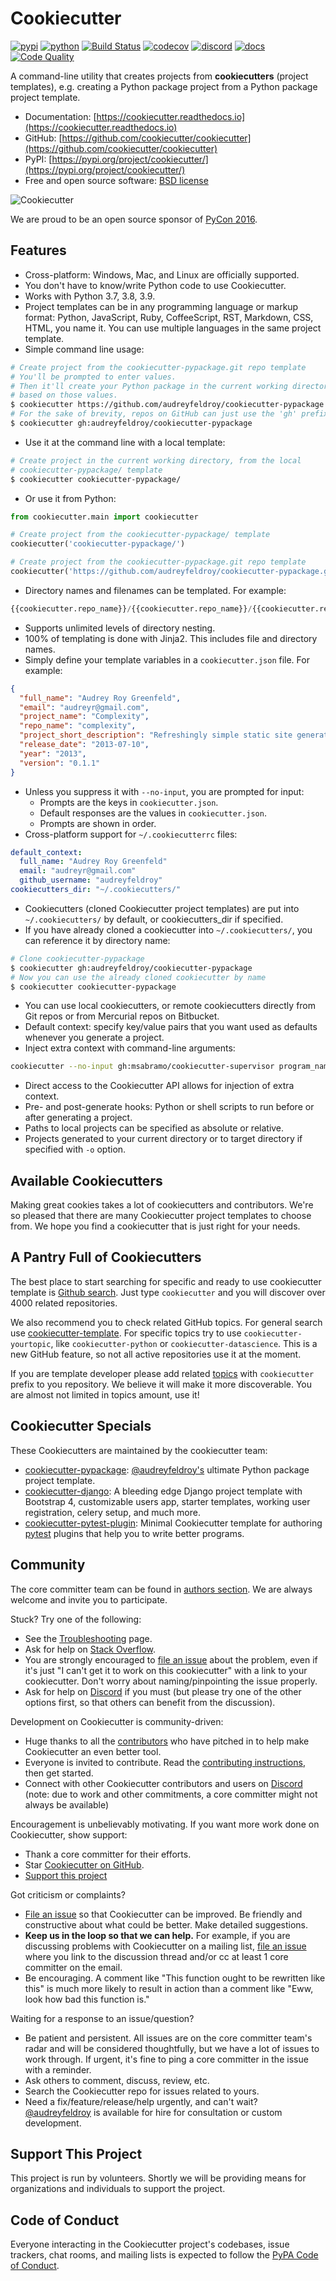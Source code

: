 # Cookiecutter

[![pypi](https://img.shields.io/pypi/v/cookiecutter.svg)](https://pypi.org/project/cookiecutter/)
[![python](https://img.shields.io/pypi/pyversions/cookiecutter.svg)](https://pypi.org/project/cookiecutter/)
[![Build Status](https://github.com/cookiecutter/cookiecutter/actions/workflows/main.yml/badge.svg?branch=master)](https://github.com/cookiecutter/cookiecutter/actions)
[![codecov](https://codecov.io/gh/cookiecutter/cookiecutter/branch/master/graphs/badge.svg?branch=master)](https://codecov.io/github/cookiecutter/cookiecutter?branch=master)
[![discord](https://img.shields.io/badge/Discord-cookiecutter-5865F2?style=flat&logo=discord&logoColor=white)](https://discord.gg/9BrxzPKuEW)
[![docs](https://readthedocs.org/projects/cookiecutter/badge/?version=latest)](https://readthedocs.org/projects/cookiecutter/?badge=latest)
[![Code Quality](https://img.shields.io/scrutinizer/g/cookiecutter/cookiecutter.svg)](https://scrutinizer-ci.com/g/cookiecutter/cookiecutter/?branch=master)

A command-line utility that creates projects from **cookiecutters** (project
templates), e.g. creating a Python package project from a Python package project
template.

- Documentation: [https://cookiecutter.readthedocs.io](https://cookiecutter.readthedocs.io)
- GitHub: [https://github.com/cookiecutter/cookiecutter](https://github.com/cookiecutter/cookiecutter)
- PyPI: [https://pypi.org/project/cookiecutter/](https://pypi.org/project/cookiecutter/)
- Free and open source software: [BSD license](https://github.com/cookiecutter/cookiecutter/blob/master/LICENSE)

![Cookiecutter](https://raw.githubusercontent.com/cookiecutter/cookiecutter/3ac078356adf5a1a72042dfe72ebfa4a9cd5ef38/logo/cookiecutter_medium.png)

We are proud to be an open source sponsor of
[PyCon 2016](https://us.pycon.org/2016/sponsors/).

## Features

- Cross-platform: Windows, Mac, and Linux are officially supported.
- You don't have to know/write Python code to use Cookiecutter.
- Works with Python 3.7, 3.8, 3.9.
- Project templates can be in any programming language or markup format:
  Python, JavaScript, Ruby, CoffeeScript, RST, Markdown, CSS, HTML, you name it.
  You can use multiple languages in the same project template.
- Simple command line usage:

```bash
# Create project from the cookiecutter-pypackage.git repo template
# You'll be prompted to enter values.
# Then it'll create your Python package in the current working directory,
# based on those values.
$ cookiecutter https://github.com/audreyfeldroy/cookiecutter-pypackage
# For the sake of brevity, repos on GitHub can just use the 'gh' prefix
$ cookiecutter gh:audreyfeldroy/cookiecutter-pypackage
```

- Use it at the command line with a local template:

```bash
# Create project in the current working directory, from the local
# cookiecutter-pypackage/ template
$ cookiecutter cookiecutter-pypackage/
```

- Or use it from Python:

```py
from cookiecutter.main import cookiecutter

# Create project from the cookiecutter-pypackage/ template
cookiecutter('cookiecutter-pypackage/')

# Create project from the cookiecutter-pypackage.git repo template
cookiecutter('https://github.com/audreyfeldroy/cookiecutter-pypackage.git')
```

- Directory names and filenames can be templated. For example:

```py
{{cookiecutter.repo_name}}/{{cookiecutter.repo_name}}/{{cookiecutter.repo_name}}.py
```

- Supports unlimited levels of directory nesting.
- 100% of templating is done with Jinja2. This includes file and directory names.
- Simply define your template variables in a `cookiecutter.json` file. For example:

```json
{
  "full_name": "Audrey Roy Greenfeld",
  "email": "audreyr@gmail.com",
  "project_name": "Complexity",
  "repo_name": "complexity",
  "project_short_description": "Refreshingly simple static site generator.",
  "release_date": "2013-07-10",
  "year": "2013",
  "version": "0.1.1"
}
```

- Unless you suppress it with `--no-input`, you are prompted for input:
  - Prompts are the keys in `cookiecutter.json`.
  - Default responses are the values in `cookiecutter.json`.
  - Prompts are shown in order.
- Cross-platform support for `~/.cookiecutterrc` files:

```yaml
default_context:
  full_name: "Audrey Roy Greenfeld"
  email: "audreyr@gmail.com"
  github_username: "audreyfeldroy"
cookiecutters_dir: "~/.cookiecutters/"
```

- Cookiecutters (cloned Cookiecutter project templates) are put into
  `~/.cookiecutters/` by default, or cookiecutters_dir if specified.
- If you have already cloned a cookiecutter into `~/.cookiecutters/`,
  you can reference it by directory name:

```bash
# Clone cookiecutter-pypackage
$ cookiecutter gh:audreyfeldroy/cookiecutter-pypackage
# Now you can use the already cloned cookiecutter by name
$ cookiecutter cookiecutter-pypackage
```

- You can use local cookiecutters, or remote cookiecutters directly from Git
  repos or from Mercurial repos on Bitbucket.
- Default context: specify key/value pairs that you want used as defaults
  whenever you generate a project.
- Inject extra context with command-line arguments:

```bash
cookiecutter --no-input gh:msabramo/cookiecutter-supervisor program_name=foobar startsecs=10
```

- Direct access to the Cookiecutter API allows for injection of extra context.
- Pre- and post-generate hooks: Python or shell scripts to run before or after
  generating a project.
- Paths to local projects can be specified as absolute or relative.
- Projects generated to your current directory or to target directory if
  specified with `-o` option.

## Available Cookiecutters

Making great cookies takes a lot of cookiecutters and contributors. We're so
pleased that there are many Cookiecutter project templates to choose from. We
hope you find a cookiecutter that is just right for your needs.

## A Pantry Full of Cookiecutters

The best place to start searching for specific and ready to use cookiecutter
template is [Github search](https://github.com/search?q=cookiecutter&type=Repositories).
Just type `cookiecutter` and you will discover over 4000 related repositories.

We also recommend you to check related GitHub topics. For general search use
[cookiecutter-template](https://github.com/topics/cookiecutter-template).
For specific topics try to use `cookiecutter-yourtopic`, like
`cookiecutter-python` or `cookiecutter-datascience`. This is a new GitHub feature,
so not all active repositories use it at the moment.

If you are template developer please add related
[topics](https://help.github.com/en/github/administering-a-repository/classifying-your-repository-with-topics)
with `cookiecutter` prefix to you repository. We believe it will make it more
discoverable. You are almost not limited in topics amount, use it!

## Cookiecutter Specials

These Cookiecutters are maintained by the cookiecutter team:

- [cookiecutter-pypackage](https://github.com/audreyfeldroy/cookiecutter-pypackage):
  [@audreyfeldroy's](https://github.com/audreyfeldroy) ultimate Python package project template.
- [cookiecutter-django](https://github.com/pydanny/cookiecutter-django):
  A bleeding edge Django project template with Bootstrap 4, customizable users app,
  starter templates, working user registration, celery setup, and much more.
- [cookiecutter-pytest-plugin](https://github.com/pytest-dev/cookiecutter-pytest-plugin):
  Minimal Cookiecutter template for authoring [pytest](https://docs.pytest.org/)
  plugins that help you to write better programs.

## Community

The core committer team can be found in [authors section](AUTHORS.md).
We are always welcome and invite you to participate.

Stuck? Try one of the following:

- See the [Troubleshooting](https://cookiecutter.readthedocs.io/en/latest/troubleshooting.html) page.
- Ask for help on [Stack Overflow](https://stackoverflow.com/questions/tagged/cookiecutter).
- You are strongly encouraged to
  [file an issue](https://github.com/cookiecutter/cookiecutter/issues?q=is%3Aopen)
  about the problem, even if it's just "I can't get it to work on this cookiecutter"
  with a link to your cookiecutter. Don't worry about naming/pinpointing the issue
  properly.
- Ask for help on [Discord](https://discord.gg/9BrxzPKuEW)
  if you must (but please try one of the other options first, so that others
  can benefit from the discussion).

Development on Cookiecutter is community-driven:

- Huge thanks to all the [contributors](AUTHORS.md) who have pitched in to help
  make Cookiecutter an even better tool.
- Everyone is invited to contribute. Read the
  [contributing instructions](CONTRIBUTING.md), then get started.
- Connect with other Cookiecutter contributors and users on
  [Discord](https://discord.gg/9BrxzPKuEW)
  (note: due to work and other commitments, a core committer might not always be available)

Encouragement is unbelievably motivating. If you want more work done on
Cookiecutter, show support:

- Thank a core committer for their efforts.
- Star [Cookiecutter on GitHub](https://github.com/cookiecutter/cookiecutter).
- [Support this project](#support-this-project)

Got criticism or complaints?

- [File an issue](https://github.com/cookiecutter/cookiecutter/issues?q=is%3Aopen)
  so that Cookiecutter can be improved. Be friendly and constructive about what
  could be better. Make detailed suggestions.
- **Keep us in the loop so that we can help.** For example, if you are
  discussing problems with Cookiecutter on a mailing list,
  [file an issue](https://github.com/cookiecutter/cookiecutter/issues?q=is%3Aopen)
  where you link to the discussion thread and/or cc at least 1 core committer on the email.
- Be encouraging. A comment like "This function ought to be rewritten like this"
  is much more likely to result in action than a comment like "Eww, look how bad
  this function is."

Waiting for a response to an issue/question?

- Be patient and persistent. All issues are on the core committer team's radar
  and will be considered thoughtfully, but we have a lot of issues to work through.
  If urgent, it's fine to ping a core committer in the issue with a reminder.
- Ask others to comment, discuss, review, etc.
- Search the Cookiecutter repo for issues related to yours.
- Need a fix/feature/release/help urgently, and can't wait?
  [@audreyfeldroy](https://github.com/audreyfeldroy) is available for hire for consultation
  or custom development.

## Support This Project

This project is run by volunteers. Shortly we will be providing means for
organizations and individuals to support the project.

## Code of Conduct

Everyone interacting in the Cookiecutter project's codebases, issue trackers,
chat rooms, and mailing lists is expected to follow the
[PyPA Code of Conduct](https://www.pypa.io/en/latest/code-of-conduct/).
